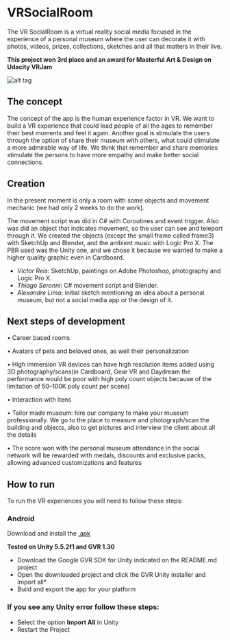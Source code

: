 # VRSocialRoom
The VR SocialRoom is a virtual reality social media focused in the experience of a personal museum where the user can decorate it with photos, videos, prizes, collections, sketches and all that matters in their live.

**This project won 3rd place and an award for Masterful Art & Design on Udacity VRJam**

![alt tag](https://github.com/devreis/VRSocialRoom/blob/master/documentation/Screenshot.png?raw=true)


## The concept
The concept of the app is the human experience factor in VR. We want to build a VR experience that could lead people of all the ages to remember their best moments and feel it again. Another goal is stimulate the users through the option of share their museum with others, what could stimulate a more admirable way of life. We think that remember and share memories stimulate the persons to have more empathy and make better social connections.

## Creation

In the present moment is only a room with some objects and movement mechanic (we had only 2 weeks to do the work).

The movement script was did in C# with Coroutines and event trigger. Also was did an object that indicates movement, so the user can see and teleport through it.
We created the objects (except the small frame called frame3) with SketchUp and Blender, and the ambient music with Logic Pro X. The PBR used was the Unity one, and we chose it because we wanted to make a higher quality graphic even in Cardboard.

- _Victor Reis_: SketchUp, paintings on Adobe Photoshop, photography and Logic Pro X.
- _Thiago Seronni_: C# movement script and Blender.
- _Alexandre Lima_: initial sketch mentioning an idea about a personal museum, but not a social media app or the design of it.

## Next steps of development

• Career based rooms

• Avatars of pets and beloved ones, as well their personalization

• High immersion VR devices can have high resolution items added using 3D photography/scans(in Cardboard, Gear VR and Daydream the performance would be poor with high poly count objects because of the limitation of 50–100K poly count per scene)

• Interaction with itens

• Tailor made museum: hire our company to make your museum professionally. We go to the place to measure and photograph/scan the building and objects, also to get pictures and interview the client about all the details

• The score won with the personal museum attendance in the social network will be rewarded with medals, discounts and exclusive packs, allowing advanced customizations and features

## How to run

To run the VR experiences you will need to follow these steps:

### Android

Download and install the [.apk](https://www.dropbox.com/s/2wpejkihuo5z203/VRSocialRoomv3.apk?dl=0)

**Tested on Unity 5.5.2f1 and GVR 1.30**

- Download the Google GVR SDK for Unity indicated on the README.md project 
- Open the downloaded project and click the GVR Unity installer and import all*
- Build and export the app for your platform 

### If you see any Unity error follow these steps:

- Select the option **Import All** in Unity
- Restart the Project

